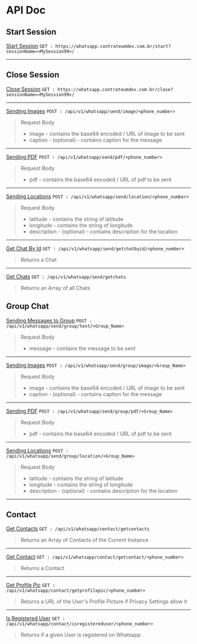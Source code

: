 # API Doc

## Start Session
<u>Start Session</u>
``GET : https://whatsapp.contrateumdev.com.br/start?sessionName=<MySession99>/``
<hr>

## Close Session
<u>Close Session</u>
``GET : https://whatsapp.contrateumdev.com.br/close?sessionName=<MySession99>/``
<hr>

<u>Sending Images</u>
``POST : /api/v1/whatsapp/send/image/<phone_number>``
> Request Body
> - image - contains the base64 encoded / URL of image to be sent
> - caption - (optional) - contains caption for the message
<hr>

<u>Sending PDF</u>
``POST : /api/v1/whatsapp/send/pdf/<phone_number>``
> Request Body
> - pdf - contains the base64 encoded / URL of pdf to be sent
<hr>

<u>Sending Locations</u>
``POST : /api/v1/whatsapp/send/location/<phone_number>``
> Request Body
> - latitude - contains the string of latitude
> - longitude - contains the string of longitude
> - description - (optional) - contains description for the location
<hr>

<u>Get Chat By Id</u>
``GET : /api/v1/whatsapp/send/getchatbyid/<phone_number>``
>Returns a Chat

<hr>

<u>Get Chats</u>
``GET : /api/v1/whatsapp/send/getchats``
>Returns an Array of all Chats


## Group Chat
<u>Sending Messages to Group</u>
``POST : /api/v1/whatsapp/send/group/text/<Group_Name>``
> Request Body
> - message - contains the message to be sent
<hr>

<u>Sending Images</u>
``POST : /api/v1/whatsapp/send/group/image/<Group_Name>``
> Request Body
> - image - contains the base64 encoded / URL of image to be sent
> - caption - (optional) - contains caption for the message
<hr>

<u>Sending PDF</u>
``POST : /api/v1/whatsapp/send/group/pdf/<Group_Name>``
> Request Body
> - pdf - contains the base64 encoded / URL of pdf to be sent
<hr>

<u>Sending Locations</u>
``POST : /api/v1/whatsapp/send/group/location/<Group_Name>``
> Request Body
> - latitude - contains the string of latitude
> - longitude - contains the string of longitude
> - description - (optional) - contains description for the location
<hr>


## Contact
<u>Get Contacts</u>
``GET : /api/v1/whatsapp/contact/getcontacts``
>Returns an Array of Contacts of the Current Instance

<hr>

<u>Get Contact</u>
``GET : /api/v1/whatsapp/contact/getcontact/<phone_number>``
>Returns a Contact

<hr>

<u>Get Profile Pic</u>
``GET : /api/v1/whatsapp/contact/getprofilepic/<phone_number>``
>Returns a URL of the User's Profile Picture if Privacy Settings allow it

<hr>

<u>Is Registered User</u>
``GET : /api/v1/whatsapp/contact/isregistereduser/<phone_number>``
>Returns if a given User is registered on Whatsapp